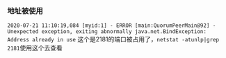 ### 


### 地址被使用
`2020-07-21 11:10:19,084 [myid:1] - ERROR [main:QuorumPeerMain@92] - Unexpected exception, exiting abnormally java.net.BindException: Address already in use`
这个是2181的端口被占用了，`netstat -atunlp|grep 2181`使用这个去查看

